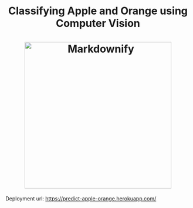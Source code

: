 <h1 align="center">
  <br>
  Classifying Apple and Orange using Computer Vision
  <br>
  <br>
  <img src="https://completedpeople.com/wordpress/wp-content/uploads/2016/04/apples-oranges.jpg" alt="Markdownify" width="400">
  <br>
</h1>




Deployment url: https://predict-apple-orange.herokuapp.com/
